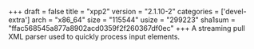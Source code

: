 +++
draft = false
title = "xpp2"
version = "2.1.10-2"
categories = ['devel-extra']
arch = "x86_64"
size = "115544"
usize = "299223"
sha1sum = "ffac568545a877a8902acd0359f2f260367df0ec"
+++
A streaming pull XML parser used to quickly process input elements.